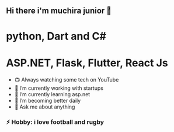 ## Hi there i'm muchira junior 👋


# python, Dart and C#

# ASP.NET, Flask, Flutter, React Js


- :tv: Always watching some tech on YouTube
- 🔭 I’m currently working with startups
- 🌱 I’m currently learning asp.net 
- 👯 I’m  becoming better daily
- 💬 Ask me about anything

### ⚡ Hobby: i love football and rugby
